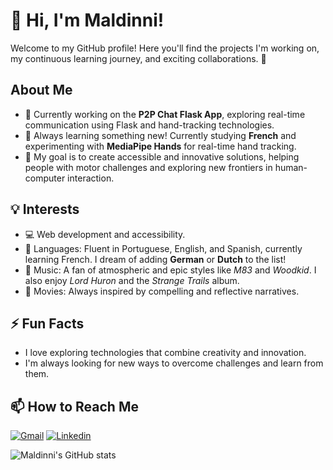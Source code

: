 # 👋 Hi, I'm Maldinni!  

Welcome to my GitHub profile! Here you'll find the projects I'm working on, my continuous learning journey, and exciting collaborations. 🌟  

## About Me  
- 🔭 Currently working on the **P2P Chat Flask App**, exploring real-time communication using Flask and hand-tracking technologies.  
- 🌱 Always learning something new! Currently studying **French** and experimenting with **MediaPipe Hands** for real-time hand tracking.  
- 🎯 My goal is to create accessible and innovative solutions, helping people with motor challenges and exploring new frontiers in human-computer interaction.  

## 💡 Interests  
- 💻 Web development and accessibility.  
- 🧠 Languages: Fluent in Portuguese, English, and Spanish, currently learning French. I dream of adding **German** or **Dutch** to the list!  
- 🎵 Music: A fan of atmospheric and epic styles like *M83* and *Woodkid*. I also enjoy *Lord Huron* and the *Strange Trails* album.  
- 🎥 Movies: Always inspired by compelling and reflective narratives.  

## ⚡ Fun Facts  
- I love exploring technologies that combine creativity and innovation.  
- I'm always looking for new ways to overcome challenges and learn from them.  

## 📫 How to Reach Me  
[![Gmail](https://img.shields.io/badge/Gmail-D14836?style=for-the-badge&logo=gmail&logoColor=white)](enzo.maldinni@hotmail.com)
[![Linkedin](https://img.shields.io/badge/LinkedIn-0077B5?style=for-the-badge&logo=linkedin&logoColor=white)](https://www.linkedin.com/in/enzo-maldinni-4a891a222/)

![Maldinni's GitHub stats](https://github-readme-stats.vercel.app/api?username=Maldinni&show_icons=true&theme=radical)
